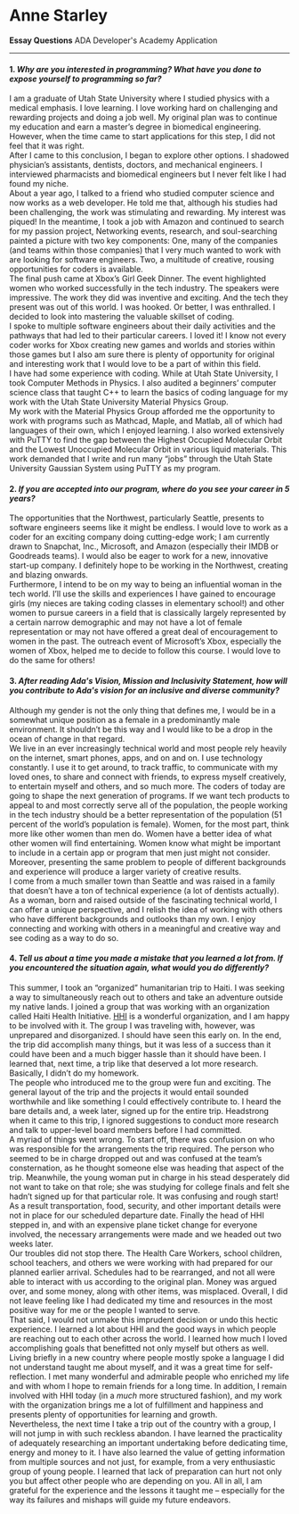 
# Anne Starley  
**Essay Questions** ADA Developer's Academy Application  
_________________________________________________  
#### 1. *Why are you interested in programming? What have you done to expose yourself to programming so far?*  
I am a graduate of Utah State University where I studied physics with a medical emphasis. I love learning. I love working hard on challenging and rewarding projects and doing a job well. My original plan was to continue my education and earn a master’s degree in biomedical engineering. However, when the time came to start applications for this step, I did not feel that it was right.  
After I came to this conclusion, I began to explore other options. I shadowed physician’s assistants, dentists, doctors, and mechanical engineers. I interviewed pharmacists and biomedical engineers but I never felt like I had found my niche.  
About a year ago, I talked to a friend who studied computer science and now works as a web developer. He told me that, although his studies had been challenging, the work was stimulating and rewarding. My interest was piqued! In the meantime, I took a job with Amazon and continued to search for my passion project, Networking events, research, and soul-searching painted a picture with two key components: One, many of the companies (and teams within those companies) that I very much wanted to work with are looking for software engineers. Two, a multitude of creative, rousing opportunities for coders is available.   
The final push came at Xbox’s Girl Geek Dinner. The event highlighted women who worked successfully in the tech industry. The speakers were impressive. The work they did was inventive and exciting. And the tech they present was out of this world. I was hooked. Or better, I was enthralled. I decided to look into mastering the valuable skillset of coding.  
I spoke to multiple software engineers about their daily activities and the pathways that had led to their particular careers. I loved it! I know not every coder works for Xbox creating new games and worlds and stories within those games but I also am sure there is plenty of opportunity for original and interesting work that I would love to be a part of within this field.  
I have had some experience with coding. While at Utah State University, I took Computer Methods in Physics. I also audited a beginners’ computer science class that taught C++ to learn the basics of coding language for my work with the Utah State University Material Physics Group.  
My work with the Material Physics Group afforded me the opportunity to work with programs such as Mathcad, Maple, and Matlab, all of which had languages of their own, which I enjoyed learning.  I also worked extensively with PuTTY to find the gap between the Highest Occupied Molecular Orbit and the Lowest Unoccupied Molecular Orbit in various liquid materials. This work demanded that I write and run many “jobs” through the Utah State University Gaussian System using PuTTY as my program.  

#### 2. *If you are accepted into our program, where do you see your career in 5 years?*  

The opportunities that the Northwest, particularly Seattle, presents to software engineers seems like it might be endless. I would love to work as a coder for an exciting company doing cutting-edge work; I am currently drawn to Snapchat, Inc., Microsoft, and Amazon (especially their IMDB or Goodreads teams). I would also be eager to work for a new, innovative start-up company. I definitely hope to be working in the Northwest, creating and blazing onwards.  
Furthermore, I intend to be on my way to being an influential woman in the tech world. I’ll use the skills and experiences I have gained to encourage girls (my nieces are taking coding classes in elementary school!) and other women to pursue careers in a field that is classically largely represented by a certain narrow demographic and may not have a lot of female representation or may not have offered a great deal of encouragement to women in the past. The outreach event of Microsoft’s Xbox, especially the women of Xbox, helped me to decide to follow this course. I would love to do the same for others!  

#### 3. *After reading Ada's Vision, Mission and Inclusivity Statement, how will you contribute to Ada's vision for an inclusive and diverse community?*  
Although my gender is not the only thing that defines me, I would be in a somewhat unique position as a female in a predominantly male environment. It shouldn’t be this way and I would like to be a drop in the ocean of change in that regard.  
We live in an ever increasingly technical world and most people rely heavily on the internet, smart phones, apps, and on and on. I use technology constantly. I use it to get around, to track traffic, to communicate with my loved ones, to share and connect with friends, to express myself creatively, to entertain myself and others, and so much more. The coders of today are going to shape the next generation of programs. If we want tech products to appeal to and most correctly serve all of the population, the people working in the tech industry should be a better representation of the population (51 percent of the world’s population is female). Women, for the most part, think more like other women than men do. Women have a better idea of what other women will find entertaining. Women know what might be important to include in a certain app or program that men just might not consider. Moreover, presenting the same problem to people of different backgrounds and experience will produce a larger variety of creative results.  
I come from a much smaller town than Seattle and was raised in a family that doesn’t have a ton of technical experience (a lot of dentists actually). As a woman, born and raised outside of the fascinating technical world, I can offer a unique perspective, and I relish the idea of working with others who have different backgrounds and outlooks than my own. I enjoy connecting and working with others in a meaningful and creative way and see coding as a way to do so.  

#### 4. *Tell us about a time you made a mistake that you learned a lot from. If you encountered the situation again, what would you do differently?*  
This summer, I took an “organized” humanitarian trip to Haiti. I was seeking a way to simultaneously reach out to others and take an adventure outside my native lands. I joined a group that was working with an organization called Haiti Health Initiative. [HHI](http://haitihealthinitiative.org/ "Check out their webpage here!") is a wonderful organization, and I am happy to be involved with it. The group I was traveling with, however, was unprepared and disorganized. I should have seen this early on. In the end, the trip did accomplish many things, but it was less of a success than it could have been and a much bigger hassle than it should have been. I learned that, next time, a trip like that deserved a lot more research. Basically, I didn’t do my homework.  
The people who introduced me to the group were fun and exciting. The general layout of the trip and the projects it would entail sounded worthwhile and like something I could effectively contribute to. I heard the bare details and, a week later, signed up for the entire trip. Headstrong when it came to this trip, I ignored suggestions to conduct more research and talk to upper-level board members before I had committed.  
A myriad of things went wrong. To start off, there was confusion on who was responsible for the arrangements the trip required. The person who seemed to be in charge dropped out and was confused at the team’s consternation, as he thought someone else was heading that aspect of the trip. Meanwhile, the young woman put in charge in his stead desperately did not want to take on that role; she was studying for college finals and felt she hadn’t signed up for that particular role. It was confusing and rough start! As a result transportation, food, security, and other important details were not in place for our scheduled departure date. Finally the head of HHI stepped in, and with an expensive plane ticket change for everyone involved, the necessary arrangements were made and we headed out two weeks later.  
Our troubles did not stop there. The Health Care Workers, school children, school teachers, and others we were working with had prepared for our planned earlier arrival. Schedules had to be rearranged, and not all were able to interact with us according to the original plan. Money was argued over, and some money, along with other items, was misplaced. Overall, I did not leave feeling like I had dedicated my time and resources in the most positive way for me or the people I wanted to serve.  
That said, I would not unmake this imprudent decision or undo this hectic experience. I learned a lot about HHI and the good ways in which people are reaching out to each other across the world. I learned how much I loved accomplishing goals that benefitted not only myself but others as well. Living briefly in a new country where people mostly spoke a language I did not understand taught me about myself, and it was a great time for self-reflection. I met many wonderful and admirable people who enriched my life and with whom I hope to remain friends for a long time. In addition, I remain involved with HHI today (in a *much* more structured fashion), and my work with the organization brings me a lot of fulfillment and happiness and presents plenty of opportunities for learning and growth.  
Nevertheless, the next time I take a trip out of the country with a group, I will not jump in with such reckless abandon. I have learned the practicality of adequately researching an important undertaking before dedicating time, energy and money to it. I have also learned the value of getting information from multiple sources and not just, for example, from a very enthusiastic group of young people. I learned that lack of preparation can hurt not only you but affect other people who are depending on you. All in all, I am grateful for the experience and the lessons it taught me – especially for the way its failures and mishaps will guide my future endeavors.
